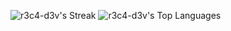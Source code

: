 ![r3c4-d3v's Streak](https://github-readme-streak-stats.herokuapp.com/?user=r3c4-d3v&theme=transparent&hide_border=true)
![r3c4-d3v's Top Languages](https://github-readme-stats.vercel.app/api/top-langs/?username=r3c4-d3v&theme=transparent&show_icons=true&hide_border=true&layout=compact)
